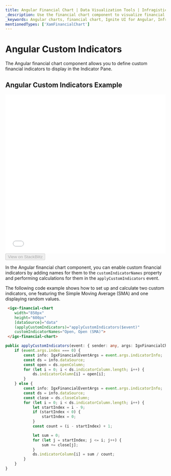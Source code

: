 ```yaml
---
title: Angular Financial Chart | Data Visualization Tools | Infragistics | Custom Indicators
_description: Use the financial chart component to visualize financial data using a simple API. View the demo, dependencies, usage and toolbar for more information.
_keywords: Angular charts, financial chart, Ignite UI for Angular, Infragistics
mentionedTypes: ['XamFinancialChart']
---
```


# Angular Custom Indicators

The Angular financial chart component allows you to define custom financial indicators to display in the Indicator Pane.

## Angular Custom Indicators Example

<div class="sample-container loading" style="height: 500px">
    <iframe id="financial-chart-custom-indicators-iframe" src='{environment:dvDemosBaseUrl}/charts/financial-chart-custom-indicators' width="100%" height="100%" seamless frameBorder="0" onload="onXPlatSampleIframeContentLoaded(this);" alt="Angular Custom Indicators Example"></iframe>
</div>
<div>
    <button data-localize="stackblitz" disabled class="stackblitz-btn"   data-iframe-id="financial-chart-custom-indicators-iframe" data-demos-base-url="{environment:dvDemosBaseUrl}">View on StackBlitz
    </button>


</div>

<div class="divider--half"></div>

In the Angular financial chart component, you can enable custom financial indicators by adding names for them to the `customIndicatorNames` property and performing calculations for them in the `applyCustomIndicators` event.

The following code example shows how to set up and calculate two custom indicators, one featuring the Simple Moving Average (SMA) and one displaying random values.

```html
 <igx-financial-chart
    width="850px"
    height="600px"
    [dataSource]="data"
    (applyCustomIndicators)="applyCustomIndicators($event)"
    customIndicatorNames="Open, Open (SMA)">
 </igx-financial-chart>
```

```ts
public applyCustomIndicators(event: { sender: any, args: IgxFinancialChartCustomIndicatorArgs }) {
    if (event.args.index === 0) {
        const info: IgxFinancialEventArgs = event.args.indicatorInfo;
        const ds = info.dataSource;
        const open = ds.openColumn;
        for (let i = 0; i < ds.indicatorColumn.length; i++) {
            ds.indicatorColumn[i] = open[i];
        }
    } else {
        const info: IgxFinancialEventArgs = event.args.indicatorInfo;
        const ds = info.dataSource;
        const close = ds.closeColumn;
        for (let i = 0; i < ds.indicatorColumn.length; i++) {
            let startIndex = i - 9;
            if (startIndex < 0) {
                startIndex = 0;
            }
            const count = (i - startIndex) + 1;

            let sum = 0;
            for (let j = startIndex; j <= i; j++) {
                sum += close[j];
            }
            ds.indicatorColumn[i] = sum / count;
        }
    }
}
```
